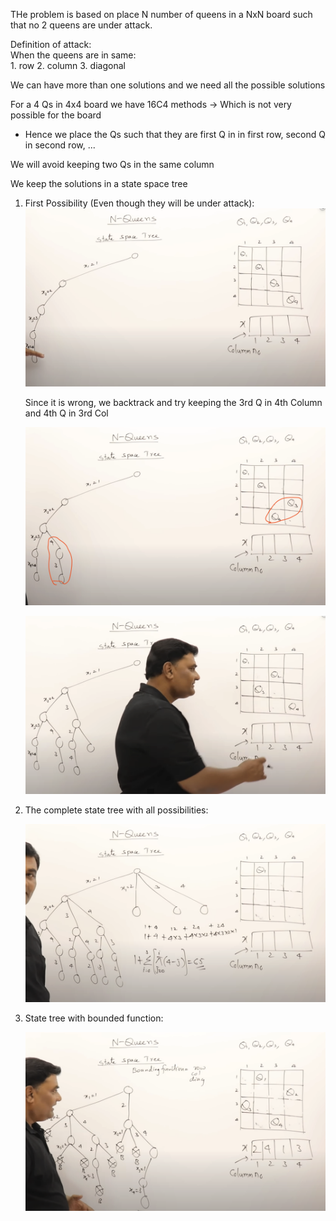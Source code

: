 THe problem is based on place N number of queens in a NxN board such that no 2 queens are under attack.

Definition of attack:   
    When the queens are in same:    
        1. row
        2. column
        3. diagonal
   
We can have more than one solutions and we need all the possible solutions

For a 4 Qs in 4x4 board we have 16C4 methods -> Which is not very possible for the board

- Hence we place the Qs such that they are first Q in in first row, second Q in second row, ...

We will avoid keeping two Qs in the same column

We keep the solutions in a state space tree

1. First Possibility (Even though they will be under attack):
   ![alt text](Images/First_possibility.png)

    Since it is wrong, we backtrack and try keeping the 3rd Q in 4th Column and 4th Q in 3rd Col

    ![alt text](Images/Second_possibility.png)

    ![alt text](Images/third_possibility.png)

2. The complete state tree with all possibilities:

    ![alt text](Images/no_of_possibility.png)

3. State tree with bounded function:

    ![alt text](Images/bounded_possibility.png)
   